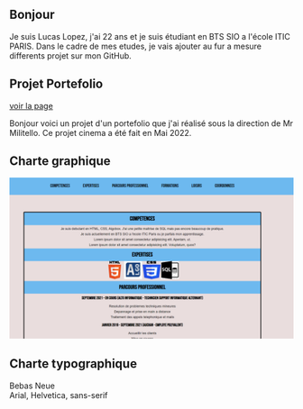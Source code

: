 ## Bonjour
Je suis Lucas Lopez, j'ai 22 ans et je suis étudiant en BTS SIO a l'école ITIC PARIS.
Dans le cadre de mes etudes, je vais ajouter au fur a mesure differents projet sur mon GitHub.


## Projet Portefolio
[voir la page](https://lucas93220.github.io/new_portefolio/)

Bonjour voici un projet d'un portefolio que j'ai réalisé
sous la direction de Mr Militello.
Ce projet cinema a été fait en Mai 2022.


## Charte graphique 

![Palette](asset/portefolio.PNG)

## Charte typographique

 Bebas Neue   
 Arial, Helvetica, sans-serif